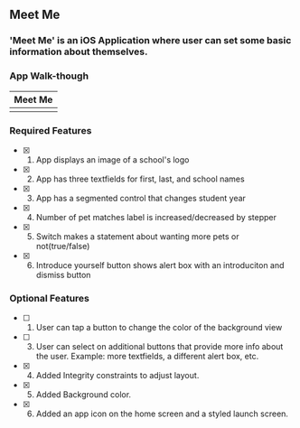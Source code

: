 
## Meet Me
### 'Meet Me' is an iOS Application where user can set some basic information about themselves.

### App Walk-though

Meet Me         | 
:-------------------------:|
![]()| 

### Required Features

- [X] 1. App displays an image of a school's logo
- [X] 2. App has three textfields for first, last, and school names
- [X] 3. App has a segmented control that changes student year
- [X] 4. Number of pet matches label is increased/decreased by stepper
- [X] 5. Switch makes a statement about wanting more pets or not(true/false) 
- [X] 6. Introduce yourself button shows alert box with an introduciton and dismiss button

### Optional Features

- [ ] 1. User can tap a button to change the color of the background view
- [ ] 3. User can select on additional buttons that provide more info about the user. Example: more textfields, a different alert box, etc.
- [X] 4. Added Integrity constraints to adjust layout. 
- [X] 5. Added Background color. 
- [X] 6. Added an app icon on the home screen and a styled launch screen.
